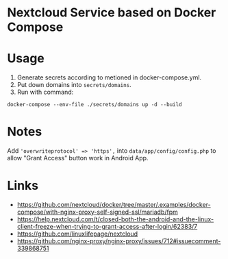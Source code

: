 # Nextcloud Service based on Docker Compose

# Usage

1. Generate secrets according to metioned in docker-compose.yml.
2. Put down domains into `secrets/domains`.
3. Run with command:
```
docker-compose --env-file ./secrets/domains up -d --build
```

# Notes

Add `'overwriteprotocol' => 'https',` into `data/app/config/config.php` to allow "Grant Access" button work in Android App.

# Links

* https://github.com/nextcloud/docker/tree/master/.examples/docker-compose/with-nginx-proxy-self-signed-ssl/mariadb/fpm
* https://help.nextcloud.com/t/closed-both-the-android-and-the-linux-client-freeze-when-trying-to-grant-access-after-login/62383/7
* https://github.com/linuxlifepage/nextcloud
* https://github.com/nginx-proxy/nginx-proxy/issues/712#issuecomment-339868751
